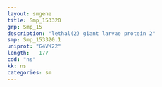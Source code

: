 ```yaml
---
layout: smgene
title: Smp_153320
grp: Smp_15
description: "lethal(2) giant larvae protein 2"
smp: Smp_153320.1
uniprot: "G4VK22"
length:   177
cdd: "ns"
kk: ns
categories: sm
---
```

